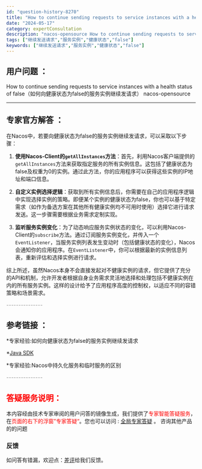 ```yaml
---
id: "question-history-8270"
title: "How to continue sending requests to service instances with a health status of false（如何向健康状态为false的服务实例继续发请求） nacos-opensource"
date: "2024-05-17"
category: expertConsultation
description: "nacos-opensource How to continue sending requests to service instances with a health status of false（如何向健康状态为false的服务实例继续发请求）"
tags: ["继续发送请求","服务实例","健康状态","false"]
keywords: ["继续发送请求","服务实例","健康状态","false"]
---
```


## 用户问题 ： 
 How to continue sending requests to service instances with a health status of false（如何向健康状态为false的服务实例继续发请求） nacos-opensource 

---------------
## 专家官方解答 ：

在Nacos中，若要向健康状态为false的服务实例继续发请求，可以采取以下步骤：

1. **使用Nacos-Client的`getAllInstances`方法**：首先，利用Nacos客户端提供的`getAllInstances`方法来获取指定服务的所有实例信息。这包括了健康状态为false及权重为0的实例。通过此方法，你的应用程序可以获得这些实例的IP地址和端口信息。

2. **自定义实例选择逻辑**：获取到所有实例信息后，你需要在自己的应用程序逻辑中实现选择实例的策略。即便某个实例的健康状态为false，你也可以基于特定需求（如作为备选方案在其他所有健康实例均不可用时使用）选择它进行请求发送。这一步骤需要根据业务需求定制实现。

3. **监听服务实例变化**：为了动态响应服务实例状态的变化，可以利用Nacos-Client的`subscribe`方法。通过订阅服务实例变化，并传入一个`EventListener`，当服务实例列表发生变动时（包括健康状态的变化），Nacos会通知你的应用程序。在`EventListener`中，你可以根据最新的实例信息列表，重新评估和选择实例进行请求。

综上所述，虽然Nacos本身不会直接发起对不健康实例的请求，但它提供了充分的API和机制，允许开发者根据自身业务需求灵活地选择和处理包括不健康实例在内的所有服务实例。这样的设计给予了应用程序高度的控制权，以适应不同的容错策略和场景需求。


<font color="#949494">---------------</font> 


## 参考链接 ：

*专家经验:如何向健康状态为false的服务实例继续发请求 
 
 *[Java SDK](https://nacos.io/docs/latest/guide/user/sdk)
 
 *专家经验:Nacos中持久化服务和临时服务的区别 


 <font color="#949494">---------------</font> 
 


## <font color="#FF0000">答疑服务说明：</font> 

本内容经由技术专家审阅的用户问答的镜像生成，我们提供了<font color="#FF0000">专家智能答疑服务</font>，在<font color="#FF0000">页面的右下的浮窗”专家答疑“</font>。您也可以访问 : [全局专家答疑](https://opensource.alibaba.com/chatBot) 。 咨询其他产品的的问题

### 反馈
如问答有错漏，欢迎点：[差评](https://ai.nacos.io/user/feedbackByEnhancerGradePOJOID?enhancerGradePOJOId=13618)给我们反馈。
